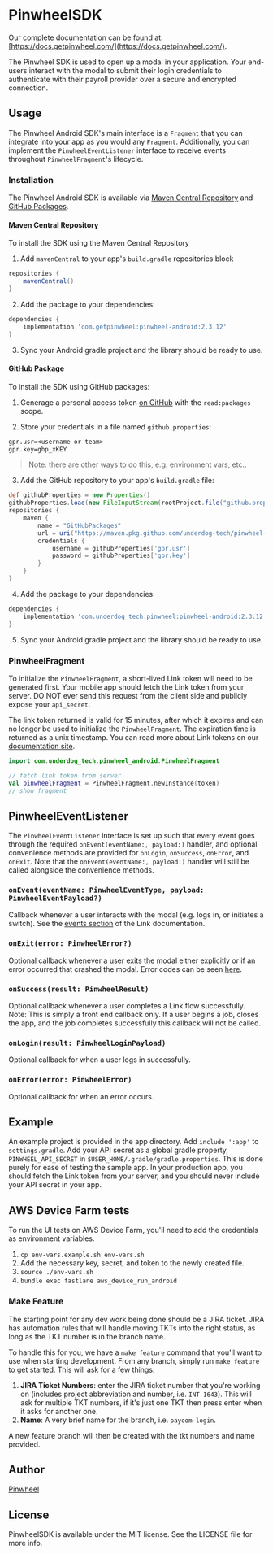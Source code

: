 # PinwheelSDK

Our complete documentation can be found at: [https://docs.getpinwheel.com/](https://docs.getpinwheel.com/).

The Pinwheel SDK is used to open up a modal in your application. Your end-users interact with the modal to submit their login credentials to authenticate with their payroll provider over a secure and encrypted connection.

## Usage

The Pinwheel Android SDK's main interface is a `Fragment` that you can integrate into your app as you would any `Fragment`. Additionally, you can implement the `PinwheelEventListener` interface to receive events throughout `PinwheelFragment`'s lifecycle.

### Installation

The Pinwheel Android SDK is available via [Maven Central Repository](https://search.maven.org/artifact/com.getpinwheel/pinwheel-android) and [GitHub Packages](https://github.com/underdog-tech/pinwheel-android-sdk/packages/719840).

#### Maven Central Repository
To install the SDK using the Maven Central Repository
1. Add `mavenCentral` to your app's `build.gradle` repositories block
```gradle
repositories {
    mavenCentral()
}
```

2. Add the package to your dependencies:
```gradle
dependencies {
    implementation 'com.getpinwheel:pinwheel-android:2.3.12'
}
```

3. Sync your Android gradle project and the library should be ready to use.


#### GitHub Package
To install the SDK using GitHub packages:
1. Generage a personal access token [on GitHub](https://docs.github.com/en/github/authenticating-to-github/creating-a-personal-access-token) with the `read:packages` scope. 

2. Store your credentials in a file named `github.properties`:
```txt
gpr.usr=<username or team>
gpr.key=ghp_xKEY
```

> Note: there are other ways to do this, e.g. environment vars, etc..

3. Add the GitHub repository to your app's `build.gradle` file:
```gradle
def githubProperties = new Properties()
githubProperties.load(new FileInputStream(rootProject.file("github.properties")))
repositories {
    maven {
        name = "GitHubPackages"
        url = uri("https://maven.pkg.github.com/underdog-tech/pinwheel-android-sdk")
        credentials {
            username = githubProperties['gpr.usr']
            password = githubProperties['gpr.key']
        }
    }
}
```

4. Add the package to your dependencies:
```gradle
dependencies {
    implementation 'com.underdog_tech.pinwheel:pinwheel-android:2.3.12'
}
```

5. Sync your Android gradle project and the library should be ready to use.

### PinwheelFragment

To initialize the `PinwheelFragment`, a short-lived Link token will need to be generated first. Your mobile app should fetch the Link token from your server. DO NOT ever send this request from the client side and publicly expose your `api_secret`. 

The link token returned is valid for 15 minutes, after which it expires and can no longer be used to initialize the `PinwheelFragment`. The expiration time is returned as a unix timestamp. You can read more about Link tokens on our [documentation site](https://docs.getpinwheel.com/docs/api/reference/pinwheel-api.v1.json/paths/~1link_tokens/post).

```kotlin
import com.underdog_tech.pinwheel_android.PinwheelFragment

// fetch link token from server
val pinwheelFragment = PinwheelFragment.newInstance(token)
// show fragment
```

## PinwheelEventListener

The `PinwheelEventListener` interface is set up such that every event goes through the required `onEvent(eventName:, payload:)` handler, and optional convenience methods are provided for `onLogin`, `onSuccess`, `onError`, and  `onExit`. Note that the `onEvent(eventName:, payload:)` handler will still be called alongside the convenience methods.   

### `onEvent(eventName: PinwheelEventType, payload: PinwheelEventPayload?)`

Callback whenever a user interacts with the modal (e.g. logs in, or initiates a switch). See the [events section](https://docs.getpinwheel.com/docs/api/docs/introduction/Link.md#link-events) of the Link documentation.

### `onExit(error: PinwheelError?)`

Optional callback whenever a user exits the modal either explicitly or if an error occurred that crashed the modal. Error codes can be seen [here](https://docs.getpinwheel.com/docs/api/docs/introduction/Errors.md).

### `onSuccess(result: PinwheelResult)`

Optional callback whenever a user completes a Link flow successfully. Note: This is simply a front end callback only. If a user begins a job, closes the app, and the job completes successfully this callback will not be called.

### `onLogin(result: PinwheelLoginPayload)`

Optional callback for when a user logs in successfully.

### `onError(error: PinwheelError)`

Optional callback for when an error occurs.

## Example

An example project is provided in the app directory. Add `include ':app'` to `settings.gradle`. Add your API secret as a global gradle property, `PINWHEEL_API_SECRET` in `$USER_HOME/.gradle/gradle.properties`. This is done purely for ease of testing the sample app. In your production app, you should fetch the Link token from your server, and you should never include your API secret in your app.

## AWS Device Farm tests

To run the UI tests on AWS Device Farm, you'll need to add the credentials as environment variables.

1. `cp env-vars.example.sh env-vars.sh` 
2. Add the necessary key, secret, and token to the newly created file. 
3. `source ./env-vars.sh`
4. `bundle exec fastlane aws_device_run_android`

### Make Feature

 The starting point for any dev work being done should be a JIRA ticket. JIRA has automation rules that will handle moving TKTs into the right status, as long as the TKT number is in the branch name.

 To handle this for you, we have a `make feature` command that you'll want to use when starting development. From any branch, simply run `make feature` to get started.
 This will ask for a few things:

 1. **JIRA Ticket Numbers**: enter the JIRA ticket number that you're working on (includes project abbreviation and number, i.e. `INT-1643`). This will ask for multiple TKT numbers, if it's just one TKT then press enter when it asks for another one.
 2. **Name**: A very brief name for the branch, i.e. `paycom-login`.

 A new feature branch will then be created with the tkt numbers and name provided.

## Author

[Pinwheel](https://getpinwheel.com)

## License

PinwheelSDK is available under the MIT license. See the LICENSE file for more info.
